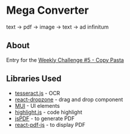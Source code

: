 # Mega Converter

text -> pdf -> image -> text -> ad infinitum

## About
Entry for the [Weekly Challenge #5 - Copy Pasta](https://github.com/Algorithm-Arena/weekly-challenge-5-copy-pasta)

## Libraries Used
- [tesseract.js](https://github.com/naptha/tesseract.js) - OCR
- [react-dropzone](https://github.com/react-dropzone/react-dropzone) - drag and drop component
- [MUI](https://mui.com/) - UI elements
- [highlight.js](https://github.com/highlightjs/highlight.js) - code highlight
- [jsPDF](https://github.com/parallax/jsPDF) - to generate PDF
- [react-pdf-js](https://github.com/mikecousins/react-pdf-js) - to display PDF
